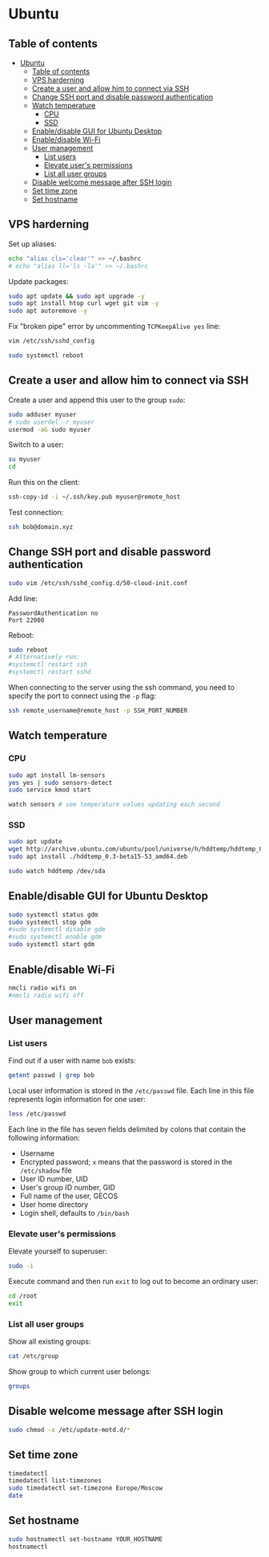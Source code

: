 # Ubuntu

## Table of contents

- [Ubuntu](#ubuntu)
  - [Table of contents](#table-of-contents)
  - [VPS harderning](#vps-harderning)
  - [Create a user and allow him to connect via SSH](#create-a-user-and-allow-him-to-connect-via-ssh)
  - [Change SSH port and disable password authentication](#change-ssh-port-and-disable-password-authentication)
  - [Watch temperature](#watch-temperature)
    - [CPU](#cpu)
    - [SSD](#ssd)
  - [Enable/disable GUI for Ubuntu Desktop](#enabledisable-gui-for-ubuntu-desktop)
  - [Enable/disable Wi-Fi](#enabledisable-wi-fi)
  - [User management](#user-management)
    - [List users](#list-users)
    - [Elevate user's permissions](#elevate-users-permissions)
    - [List all user groups](#list-all-user-groups)
  - [Disable welcome message after SSH login](#disable-welcome-message-after-ssh-login)
  - [Set time zone](#set-time-zone)
  - [Set hostname](#set-hostname)

## VPS harderning

Set up aliases:

```bash
echo "alias cls='clear'" >> ~/.bashrc
# echo "alias ll='ls -la'" >> ~/.bashrc
```

Update packages:

```bash
sudo apt update && sudo apt upgrade -y
sudo apt install htop curl wget git vim -y
sudo apt autoremove -y
```

Fix "broken pipe" error by uncommenting `TCPKeepAlive yes` line:

```bash
vim /etc/ssh/sshd_config
```

```bash
sudo systemctl reboot
```

## Create a user and allow him to connect via SSH

Create a user and append this user to the group `sudo`:

```bash
sudo adduser myuser
# sudo userdel -r myuser
usermod -aG sudo myuser
```

Switch to a user:

```bash
su myuser
cd
```

Run this on the client:

```bash
ssh-copy-id -i ~/.ssh/key.pub myuser@remote_host
```

Test connection:

```bash
ssh bob@domain.xyz
```

## Change SSH port and disable password authentication

```bash
sudo vim /etc/ssh/sshd_config.d/50-cloud-init.conf
```

Add line:

```text
PasswordAuthentication no
Port 22000
```

Reboot:

```bash
sudo reboot
# Alternatively run:
#systemctl restart ssh
#systemctl restart sshd
```

When connecting to the server using the ssh command, you need to specify the port to connect using the `-p` flag:

```bash
ssh remote_username@remote_host -p SSH_PORT_NUMBER
```

## Watch temperature

### CPU

```bash
sudo apt install lm-sensors
yes yes | sudo sensors-detect
sudo service kmod start

watch sensors # see temperature values updating each second
```

### SSD

```bash
sudo apt update
wget http://archive.ubuntu.com/ubuntu/pool/universe/h/hddtemp/hddtemp_0.3-beta15-53_amd64.deb
sudo apt install ./hddtemp_0.3-beta15-53_amd64.deb

sudo watch hddtemp /dev/sda
```

## Enable/disable GUI for Ubuntu Desktop

```bash
sudo systemctl status gdm
sudo systemctl stop gdm
#sudo systemctl disable gdm
#sudo systemctl enable gdm
sudo systemctl start gdm
```

## Enable/disable Wi-Fi

```bash
nmcli radio wifi on
#nmcli radio wifi off
```

## User management

### List users

Find out if a user with name `bob` exists:

```bash
getent passwd | grep bob
```

Local user information is stored in the `/etc/passwd` file. Each line in this file represents login information for one user:

```bash
less /etc/passwd
```

Each line in the file has seven fields delimited by colons that contain the following information:

- Username
- Encrypted password; `x` means that the password is stored in the `/etc/shadow` file
- User ID number, UID
- User's group ID number, GID
- Full name of the user, GECOS
- User home directory
- Login shell, defaults to `/bin/bash`

### Elevate user's permissions

Elevate yourself to superuser:

```bash
sudo -i
```

Execute command and then run `exit` to log out to become an ordinary user:

```bash
cd /root
exit
```

### List all user groups

Show all existing groups:

```bash
cat /etc/group
```

Show group to which current user belongs:

```bash
groups
```

## Disable welcome message after SSH login

```sh
sudo chmod -x /etc/update-motd.d/*
```

## Set time zone

```sh
timedatectl
timedatectl list-timezones
sudo timedatectl set-timezone Europe/Moscow
date
```

## Set hostname

```bash
sudo hostnamectl set-hostname YOUR_HOSTNAME
hostnamectl
```
